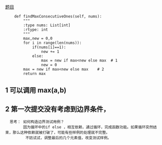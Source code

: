 [题目](https://leetcode-cn.com/problems/max-consecutive-ones/)

```class Solution(object):
    def findMaxConsecutiveOnes(self, nums):
        """
        :type nums: List[int]
        :rtype: int
        """
        max,new = 0,0
        for i in range(len(nums)):
            if(nums[i]==1):
                new += 1
            else:
                max = new if max<new else max  # 1
                new = 0
        max = new if max<new else max    # 2
        return max
```
## 1 可以调用 max(a,b)
## 2 第一次提交没有考虑到边界条件，
      思考： 如何构造边界测试用例？
			因为循环中的if else ，相互依赖，通过循环，完成函数功能。如果循环突然结束，那么这种依赖就被打破了，可能有些样例的处理就不完整。
			 不妨试试，调整最后的几个元素值，改变测试样例。
